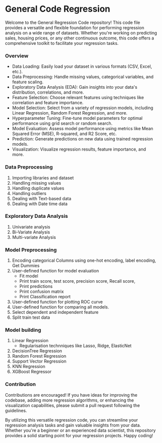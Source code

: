 # General Code Regression

Welcome to the General Regression Code repository! This code file provides a versatile and flexible foundation for performing regression analysis on a wide range of datasets. Whether you're working on predicting sales, housing prices, or any other continuous outcome, this code offers a comprehensive toolkit to facilitate your regression tasks.


### Overview
* Data Loading: Easily load your dataset in various formats (CSV, Excel, etc.).
* Data Preprocessing: Handle missing values, categorical variables, and feature scaling.
* Exploratory Data Analysis (EDA): Gain insights into your data's distribution, correlations, and more.
* Feature Selection: Choose relevant features using techniques like correlation and feature importance.
* Model Selection: Select from a variety of regression models, including Linear Regression, Random Forest Regression, and more.
* Hyperparameter Tuning: Fine-tune model parameters for optimal performance using grid search or random search.
* Model Evaluation: Assess model performance using metrics like Mean Squared Error (MSE), R-squared, and R2 Score, etc.
* Prediction: Generate predictions on new data using trained regression models.
* Visualization: Visualize regression results, feature importance, and more.


### Data Preprocessing
1. Importing libraries and dataset
2. Handling missing values
3. Handling duplicate values
4. Handling outliers
5. Dealing with Text-based data
6. Dealing with Date time data


### Exploratory Data Analysis
1. Univariate analysis
2. Bi-Variate Analysis
3. Multi-variate Analysis


### Model Preprocessing
1. Encoding categorical Columns using one-hot encoding, label encoding, Get Dummies
2. User-defined function for model evaluation
   - Fit model
   - Print train score, test score, precision score, Recall score,
   - Print predictions
   - Print confusion matrix
   - Print Classification report
4. User-defined function for plotting ROC curve
5. User-defined function for comparing all models.
6. Select dependent and independent feature
7. Split train test data


### Model building
1. Linear Regression
   - Regularisation technniques like Lasso, Ridge, ElasticNet
3. DecisionTree Regression
4. Random Forest Regression
5. Support Vector Regression
6. KNN Regression
7. XGBoost Regressor


### Contribution
Contributions are encouraged! If you have ideas for improving the codebase, adding more regression algorithms, or enhancing the visualization capabilities, please submit a pull request following the guidelines.

By utilizing this versatile regression code, you can streamline your regression analysis tasks and gain valuable insights from your data. Whether you're a beginner or an experienced data scientist, this repository provides a solid starting point for your regression projects. Happy coding!
